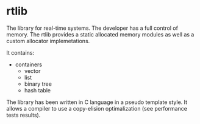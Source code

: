 # rtlib
The library for real-time systems. The developer has a full control of memory. The rtlib provides a static allocated memory modules as well as a custom allocator implemetations. 

It contains:
 * containers
   * vector
   * list
   * binary tree
   * hash table

The library has been written in C language in a pseudo template style. It allows a compiler to use a copy-elision optimalization (see performance tests results).
